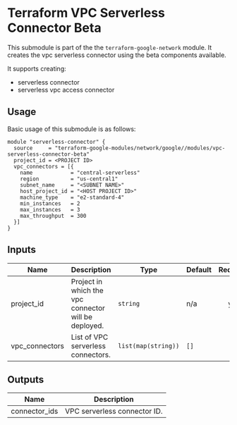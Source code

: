 # Terraform VPC Serverless Connector Beta

This submodule is part of the the `terraform-google-network` module. It creates the vpc serverless connector using the beta components available.

It supports creating:

- serverless connector
- serverless vpc access connector

## Usage

Basic usage of this submodule is as follows:

```hcl
module "serverless-connector" {
  source     = "terraform-google-modules/network/google//modules/vpc-serverless-connector-beta"
  project_id = <PROJECT ID>
  vpc_connectors = [{
    name            = "central-serverless"
    region          = "us-central1"
    subnet_name     = "<SUBNET NAME>"
    host_project_id = "<HOST PROJECT ID>"
    machine_type    = "e2-standard-4"
    min_instances   = 2
    max_instances   = 3
    max_throughput  = 300
  }]
}
```

<!-- BEGINNING OF PRE-COMMIT-TERRAFORM DOCS HOOK -->
## Inputs

| Name | Description | Type | Default | Required |
|------|-------------|------|---------|:--------:|
| project\_id | Project in which the vpc connector will be deployed. | `string` | n/a | yes |
| vpc\_connectors | List of VPC serverless connectors. | `list(map(string))` | `[]` | no |

## Outputs

| Name | Description |
|------|-------------|
| connector\_ids | VPC serverless connector ID. |

<!-- END OF PRE-COMMIT-TERRAFORM DOCS HOOK -->

